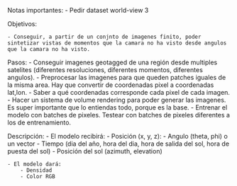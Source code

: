 
Notas importantes:
    - Pedir dataset world-view 3


Objetivos:

    - Conseguir, a partir de un conjnto de imagenes finito, poder sintetizar vistas de momentos que la camara no ha visto desde angulos que la camara no ha visto.

Pasos:
    - Conseguir imagenes geotagged de una región desde multiples satelites (diferentes resoluciones, diferentes momentos, diferentes angulos).
    - Preprocesar las imagenes para que queden patches iguales de la misma area. Hay que convertir de coordenadas pixel a coordenadas lat,lon.
    - Saber a qué coordenadas corresponde cada pixel de cada imagen.
    - Hacer un sistema de volume rendering para poder generar las imagenes. Es super importante que lo entiendas todo, porque es la base.
    - Entrenar el modelo con batches de pixeles. Testear con batches de pixeles diferentes a los de entrenamiento.
    
Descripción:
    - El modelo recibirá:
        - Posición (x, y, z):
        - Angulo (theta, phi) o un vector
        - Tiempo (dia del año, hora del dia, hora de salida del sol, hora de puesta del sol)
        - Posición del sol (azimuth, elevation)

    - El modelo dará:
        - Densidad
        - Color RGB


